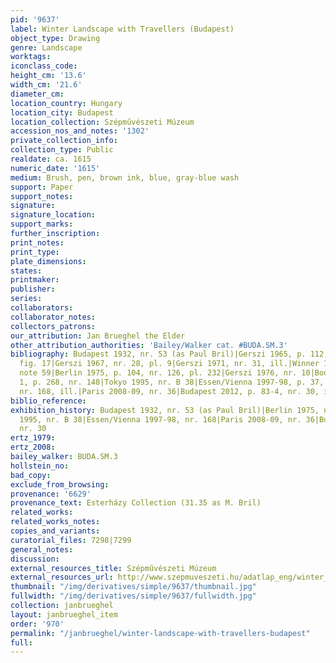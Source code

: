 ```yaml
---
pid: '9637'
label: Winter Landscape with Travellers (Budapest)
object_type: Drawing
genre: Landscape
worktags:
iconclass_code:
height_cm: '13.6'
width_cm: '21.6'
diameter_cm:
location_country: Hungary
location_city: Budapest
location_collection: Szépművészeti Múzeum
accession_nos_and_notes: '1302'
private_collection_info:
collection_type: Public
realdate: ca. 1615
numeric_date: '1615'
medium: Brush, pen, brown ink, blue, gray-blue wash
support: Paper
support_notes:
signature:
signature_location:
support_marks:
further_inscription:
print_notes:
print_type:
plate_dimensions:
states:
printmaker:
publisher:
series:
collaborators:
collaborator_notes:
collectors_patrons:
our_attribution: Jan Brueghel the Elder
other_attribution_authorities: 'Bailey/Walker cat. #BUDA.SM.3'
bibliography: Budapest 1932, nr. 53 (as Paul Bril)|Gerszi 1965, p. 112, 114, 116,
  fig. 17|Gerszi 1967, nr. 28, pl. 9|Gerszi 1971, nr. 31, ill.|Winner 1972, p. 153,
  note 59|Berlin 1975, p. 104, nr. 126, pl. 232|Gerszi 1976, nr. 10|Boon 1992, vol.
  1, p. 268, nr. 148|Tokyo 1995, nr. B 38|Essen/Vienna 1997-98, p. 37, 41, 468-9,
  nr. 168, ill.|Paris 2008-09, nr. 36|Budapest 2012, p. 83-4, nr. 30, ill. (p. 83)
biblio_reference:
exhibition_history: Budapest 1932, nr. 53 (as Paul Bril)|Berlin 1975, nr. 126|Tokyo
  1995, nr. B 38|Essen/Vienna 1997-98, nr. 168|Paris 2008-09, nr. 36|Budapest 2012,
  nr. 30
ertz_1979:
ertz_2008:
bailey_walker: BUDA.SM.3
hollstein_no:
bad_copy:
exclude_from_browsing:
provenance: '6629'
provenance_text: Esterházy Collection (31.35 as M. Bril)
related_works:
related_works_notes:
copies_and_variants:
curatorial_files: 7298|7299
general_notes:
discussion:
external_resources_title: Szépművészeti Múzeum
external_resources_url: http://www.szepmuveszeti.hu/adatlap_eng/winter_landscape_with_travellers_jan_11677
thumbnail: "/img/derivatives/simple/9637/thumbnail.jpg"
fullwidth: "/img/derivatives/simple/9637/fullwidth.jpg"
collection: janbrueghel
layout: janbrueghel_item
order: '970'
permalink: "/janbrueghel/winter-landscape-with-travellers-budapest"
full:
---
```

